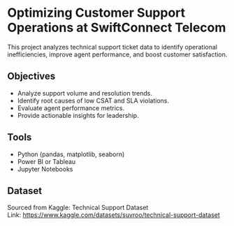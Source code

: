 # Optimizing Customer Support Operations at SwiftConnect Telecom

This project analyzes technical support ticket data to identify operational inefficiencies, improve agent performance, and boost customer satisfaction. 

## Objectives
- Analyze support volume and resolution trends.
- Identify root causes of low CSAT and SLA violations.
- Evaluate agent performance metrics.
- Provide actionable insights for leadership.

## Tools
- Python (pandas, matplotlib, seaborn)
- Power BI or Tableau
- Jupyter Notebooks

## Dataset
Sourced from Kaggle: Technical Support Dataset  
Link: https://www.kaggle.com/datasets/suvroo/technical-support-dataset
